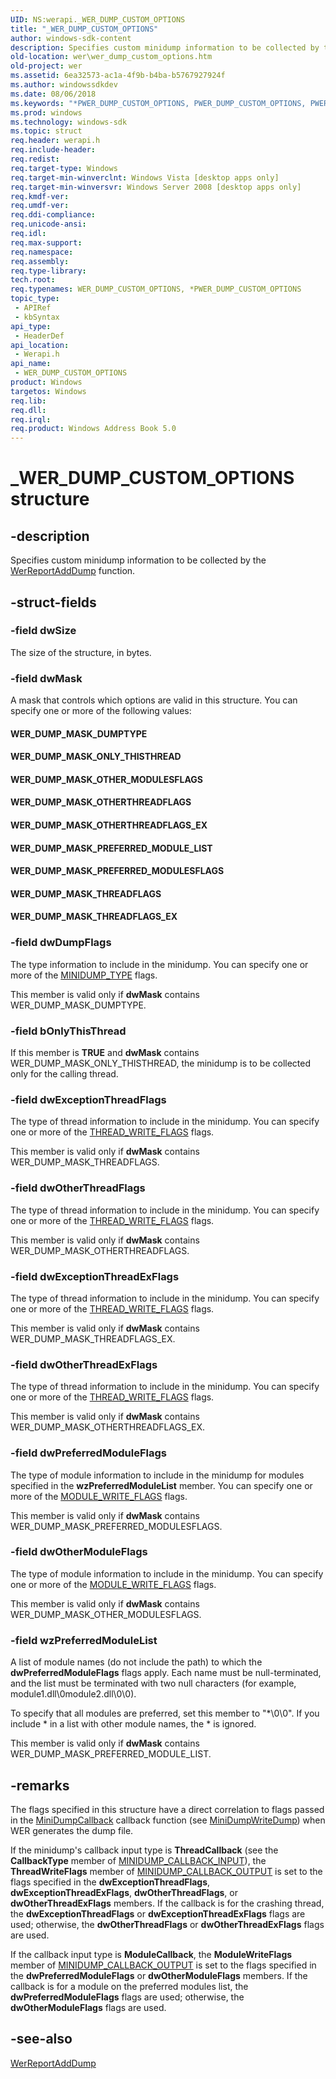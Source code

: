 ```yaml
---
UID: NS:werapi._WER_DUMP_CUSTOM_OPTIONS
title: "_WER_DUMP_CUSTOM_OPTIONS"
author: windows-sdk-content
description: Specifies custom minidump information to be collected by the WerReportAddDump function.
old-location: wer\wer_dump_custom_options.htm
old-project: wer
ms.assetid: 6ea32573-ac1a-4f9b-b4ba-b5767927924f
ms.author: windowssdkdev
ms.date: 08/06/2018
ms.keywords: "*PWER_DUMP_CUSTOM_OPTIONS, PWER_DUMP_CUSTOM_OPTIONS, PWER_DUMP_CUSTOM_OPTIONS structure pointer [Windows Error Reporting], WER_DUMP_CUSTOM_OPTIONS, WER_DUMP_CUSTOM_OPTIONS structure [Windows Error Reporting], WER_DUMP_MASK_DUMPTYPE, WER_DUMP_MASK_ONLY_THISTHREAD, WER_DUMP_MASK_OTHERTHREADFLAGS, WER_DUMP_MASK_OTHERTHREADFLAGS_EX, WER_DUMP_MASK_OTHER_MODULESFLAGS, WER_DUMP_MASK_PREFERRED_MODULESFLAGS, WER_DUMP_MASK_PREFERRED_MODULE_LIST, WER_DUMP_MASK_THREADFLAGS, WER_DUMP_MASK_THREADFLAGS_EX, _WER_DUMP_CUSTOM_OPTIONS, base.wer_dump_custom_options, wer.wer_dump_custom_options, werapi/PWER_DUMP_CUSTOM_OPTIONS, werapi/WER_DUMP_CUSTOM_OPTIONS"
ms.prod: windows
ms.technology: windows-sdk
ms.topic: struct
req.header: werapi.h
req.include-header: 
req.redist: 
req.target-type: Windows
req.target-min-winverclnt: Windows Vista [desktop apps only]
req.target-min-winversvr: Windows Server 2008 [desktop apps only]
req.kmdf-ver: 
req.umdf-ver: 
req.ddi-compliance: 
req.unicode-ansi: 
req.idl: 
req.max-support: 
req.namespace: 
req.assembly: 
req.type-library: 
tech.root: 
req.typenames: WER_DUMP_CUSTOM_OPTIONS, *PWER_DUMP_CUSTOM_OPTIONS
topic_type:
 - APIRef
 - kbSyntax
api_type:
 - HeaderDef
api_location:
 - Werapi.h
api_name:
 - WER_DUMP_CUSTOM_OPTIONS
product: Windows
targetos: Windows
req.lib: 
req.dll: 
req.irql: 
req.product: Windows Address Book 5.0
---
```


# _WER_DUMP_CUSTOM_OPTIONS structure


## -description


Specifies custom minidump information to be collected by the <a href="https://msdn.microsoft.com/b40dac44-f7c5-43f0-876d-6f97c26bf461">WerReportAddDump</a> function.


## -struct-fields




### -field dwSize

The size of the structure, in bytes.


### -field dwMask

A mask that controls which options are valid in this structure. You can specify one or more of the following values:

<a id="WER_DUMP_MASK_DUMPTYPE"></a>
<a id="wer_dump_mask_dumptype"></a>


#### WER_DUMP_MASK_DUMPTYPE

<a id="WER_DUMP_MASK_ONLY_THISTHREAD"></a>
<a id="wer_dump_mask_only_thisthread"></a>


#### WER_DUMP_MASK_ONLY_THISTHREAD

<a id="WER_DUMP_MASK_OTHER_MODULESFLAGS"></a>
<a id="wer_dump_mask_other_modulesflags"></a>


#### WER_DUMP_MASK_OTHER_MODULESFLAGS

<a id="WER_DUMP_MASK_OTHERTHREADFLAGS"></a>
<a id="wer_dump_mask_otherthreadflags"></a>


#### WER_DUMP_MASK_OTHERTHREADFLAGS

<a id="WER_DUMP_MASK_OTHERTHREADFLAGS_EX"></a>
<a id="wer_dump_mask_otherthreadflags_ex"></a>


#### WER_DUMP_MASK_OTHERTHREADFLAGS_EX

<a id="WER_DUMP_MASK_PREFERRED_MODULE_LIST"></a>
<a id="wer_dump_mask_preferred_module_list"></a>


#### WER_DUMP_MASK_PREFERRED_MODULE_LIST

<a id="WER_DUMP_MASK_PREFERRED_MODULESFLAGS"></a>
<a id="wer_dump_mask_preferred_modulesflags"></a>


#### WER_DUMP_MASK_PREFERRED_MODULESFLAGS

<a id="WER_DUMP_MASK_THREADFLAGS"></a>
<a id="wer_dump_mask_threadflags"></a>


#### WER_DUMP_MASK_THREADFLAGS

<a id="WER_DUMP_MASK_THREADFLAGS_EX"></a>
<a id="wer_dump_mask_threadflags_ex"></a>


#### WER_DUMP_MASK_THREADFLAGS_EX


### -field dwDumpFlags

The type information to include in the minidump. You can specify one or more of the <a href="https://msdn.microsoft.com/89ae3a75-5f02-4c5e-9d72-95fb8ef94985">MINIDUMP_TYPE</a> flags. 

This member is valid only if <b>dwMask</b> contains WER_DUMP_MASK_DUMPTYPE.


### -field bOnlyThisThread

If this member is <b>TRUE</b> and <b>dwMask</b> contains WER_DUMP_MASK_ONLY_THISTHREAD, the minidump is to be collected only for the calling thread.


### -field dwExceptionThreadFlags

The type of thread information to include in the minidump. You can specify one or more of the <a href="https://msdn.microsoft.com/b2d933c0-5e52-4078-82ea-844c2415eb45">THREAD_WRITE_FLAGS</a> flags.

This member is valid only if <b>dwMask</b> contains WER_DUMP_MASK_THREADFLAGS.


### -field dwOtherThreadFlags

The type of thread information to include in the minidump. You can specify one or more of the <a href="https://msdn.microsoft.com/b2d933c0-5e52-4078-82ea-844c2415eb45">THREAD_WRITE_FLAGS</a> flags.

This member is valid only if <b>dwMask</b> contains WER_DUMP_MASK_OTHERTHREADFLAGS.


### -field dwExceptionThreadExFlags

The type of thread information to include in the minidump. You can specify one or more of the <a href="https://msdn.microsoft.com/b2d933c0-5e52-4078-82ea-844c2415eb45">THREAD_WRITE_FLAGS</a> flags.

This member is valid only if <b>dwMask</b> contains WER_DUMP_MASK_THREADFLAGS_EX.


### -field dwOtherThreadExFlags

The type of thread information to include in the minidump. You can specify one or more of the <a href="https://msdn.microsoft.com/b2d933c0-5e52-4078-82ea-844c2415eb45">THREAD_WRITE_FLAGS</a> flags.

This member is valid only if <b>dwMask</b> contains WER_DUMP_MASK_OTHERTHREADFLAGS_EX.


### -field dwPreferredModuleFlags

The type of module information to include in the minidump for modules specified in the <b>wzPreferredModuleList</b> member. You can specify one or more of the <a href="https://msdn.microsoft.com/f074edb2-2cd7-44f6-994b-c649201c1e9d">MODULE_WRITE_FLAGS</a> flags.

This member is valid only if <b>dwMask</b> contains WER_DUMP_MASK_PREFERRED_MODULESFLAGS.


### -field dwOtherModuleFlags

The type of module information to include in the minidump. You can specify one or more of the <a href="https://msdn.microsoft.com/f074edb2-2cd7-44f6-994b-c649201c1e9d">MODULE_WRITE_FLAGS</a> flags.

This member is valid only if <b>dwMask</b> contains WER_DUMP_MASK_OTHER_MODULESFLAGS.


### -field wzPreferredModuleList

A list of module names (do not include the path) to which the <b>dwPreferredModuleFlags</b> flags apply. Each name must be null-terminated, and the list must be terminated with two null characters (for example, module1.dll\0module2.dll\0\0).

To specify that all modules are preferred, set this member to "*\0\0". If you include * in a list with other module names, the * is ignored. 

This member is valid only if <b>dwMask</b> contains WER_DUMP_MASK_PREFERRED_MODULE_LIST.


## -remarks



The flags specified in this structure have a direct correlation to flags passed in the   <a href="https://msdn.microsoft.com/8dc95b0a-6aee-4c38-ab25-a800153bbe91">MiniDumpCallback</a> callback function (see <a href="https://msdn.microsoft.com/b476023d-0e93-4d76-9ba8-ce5766c9ac51">MiniDumpWriteDump</a>) when WER generates the dump file.

If the minidump's callback input type is <b>ThreadCallback</b> (see the <b>CallbackType</b> member of <a href="https://msdn.microsoft.com/0ce3083c-21c9-48a4-9099-1dab31afcafa">MINIDUMP_CALLBACK_INPUT</a>), the <b>ThreadWriteFlags</b> member of <a href="https://msdn.microsoft.com/57949087-0f22-40c8-ab56-326a8304c310">MINIDUMP_CALLBACK_OUTPUT</a> is set to the flags specified in the <b>dwExceptionThreadFlags</b>, <b>dwExceptionThreadExFlags</b>, <b>dwOtherThreadFlags</b>, or <b>dwOtherThreadExFlags</b> members. If the callback is for the crashing thread, the <b>dwExceptionThreadFlags</b> or <b>dwExceptionThreadExFlags</b> flags are used; otherwise, the  <b>dwOtherThreadFlags</b> or <b>dwOtherThreadExFlags</b> flags are used.

If the callback input type is <b>ModuleCallback</b>, the  <b>ModuleWriteFlags</b> member of <a href="https://msdn.microsoft.com/57949087-0f22-40c8-ab56-326a8304c310">MINIDUMP_CALLBACK_OUTPUT</a> is set to the flags specified in the <b>dwPreferredModuleFlags</b> or <b>dwOtherModuleFlags</b> members. If the callback is for a module on the preferred modules list, the <b>dwPreferredModuleFlags</b> flags are used; otherwise, the <b>dwOtherModuleFlags</b> flags are used.




## -see-also




<a href="https://msdn.microsoft.com/b40dac44-f7c5-43f0-876d-6f97c26bf461">WerReportAddDump</a>
 

 

